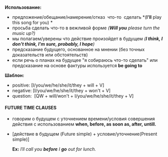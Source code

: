 **Использование:**
- предложение/обещание/намерение/отказ  что-то  сделать *(**I'll** play this song for you) *
- просьба сделать что-то в вежливой форме *(**Will you** please turn the music up?)*
- мы полагаем/уверены что действие произойдет в будущем *(**I think, I don't think, I'm sure, probably, I hope**)*
- предсказание будущего, основанное на мнении (без точных доказательств или обстоятельств)
- если речь о планах на будущее "я собираюсь что-то сделать" или предсказание на основе фактуры используется **be going to**

**Шаблон:**
- positive: [I/you/we/he/she/it/they + will + V]    
- negative: [I/you/we/he/she/it/they + won't + V]
- question:  [QW + will/won't + I/you/we/he/she/it/they + V]

#### FUTURE TIME CLAUSES
- говорим о будущем с уточнением времени/условия совершения действия с использованием **when, before, as soon as, after, untill.**
- [действие в будущем (Future simple) + условие/уточнение(Present simple)]
  
  **Ex:** *Iˈll call you **before** I **go** out for lunch.*